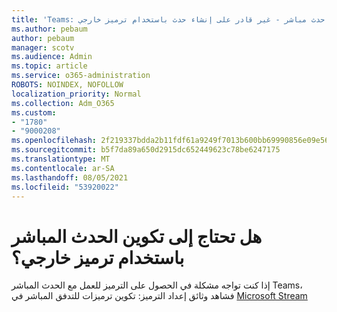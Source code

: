 ```yaml
---
title: 'Teams: حدث مباشر - غير قادر على إنشاء حدث باستخدام ترميز خارجي'
ms.author: pebaum
author: pebaum
manager: scotv
ms.audience: Admin
ms.topic: article
ms.service: o365-administration
ROBOTS: NOINDEX, NOFOLLOW
localization_priority: Normal
ms.collection: Adm_O365
ms.custom:
- "1780"
- "9000208"
ms.openlocfilehash: 2f219337bdda2b11fdf61a9249f7013b600bb69990856e09e56b5ae33ec33dda
ms.sourcegitcommit: b5f7da89a650d2915dc652449623c78be6247175
ms.translationtype: MT
ms.contentlocale: ar-SA
ms.lasthandoff: 08/05/2021
ms.locfileid: "53920022"
---
```

# <a name="need-to-configure-your-live-event-with-an-external-encoder"></a>هل تحتاج إلى تكوين الحدث المباشر باستخدام ترميز خارجي؟

إذا كنت تواجه مشكلة في الحصول على الترميز للعمل مع الحدث المباشر Teams، فشاهد وثائق إعداد الترميز: تكوين ترميزات للتدفق المباشر في [Microsoft Stream](https://docs.microsoft.com/stream/live-encoder-setup)